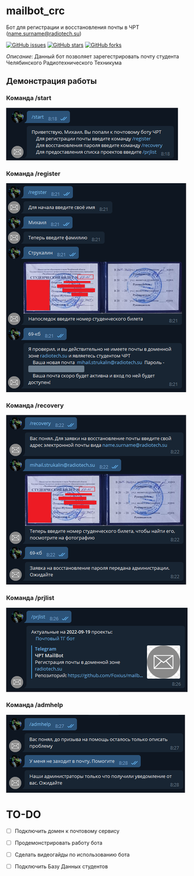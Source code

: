 # mailbot_crc

Бот для регистрации и восстановления почты в ЧРТ (name.surname@radiotech.su)

[![GitHub issues](https://img.shields.io/github/issues/Foxius/mailbot_crc?style=plastic)](https://github.com/Foxius/mailbot_crc/issues) [![GitHub stars](https://img.shields.io/github/stars/Foxius/mailbot_crc)](https://github.com/Foxius/mailbot_crc/stargazers) [![GitHub forks](https://img.shields.io/github/forks/Foxius/mailbot_crc)](https://github.com/Foxius/mailbot_crc/network)

*Описание*: Данный бот позволяет зарегестрировать почту студента Челябинского Радиотехнического Техникума

## Демонстрация работы

### Команда /start

![startimg](readmeimg/start.png)

### Команда /register

![regisrerimg](readmeimg/register.png)

### Команда /recovery

![recoveryimg](readmeimg/recovery.png)

### Команда /prjlist

![prjlistimg](readmeimg/prjlist.png)

### Команда /admhelp

![admhelpimg](readmeimg/admhelp.png)

# TO-DO

- [ ] Подключить домен к почтовому сервису

- [ ] Продемонстрировать работу бота

- [ ] Сделать видеогайды по использованию бота

- [ ] Подключить Базу Данных студентов
